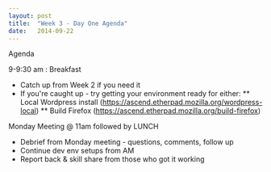 ```yaml
---
layout: post
title:  "Week 3 - Day One Agenda"
date:   2014-09-22
---
```


Agenda

9-9:30 am :  Breakfast

* Catch up from Week 2 if you need it
* If you're caught up - try getting your environment ready for either:
** Local Wordpress install (https://ascend.etherpad.mozilla.org/wordpress-local)
** Build Firefox (https://ascend.etherpad.mozilla.org/build-firefox)

Monday Meeting @ 11am followed by LUNCH

* Debrief from Monday meeting - questions, comments, follow up
* Continue dev env setups from AM
* Report back & skill share from those who got it working